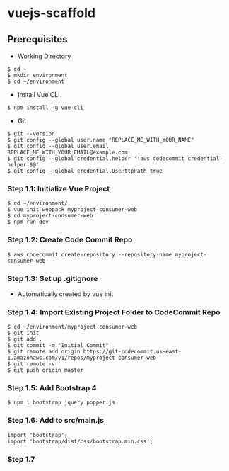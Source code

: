 # vuejs-scaffold

## Prerequisites
- Working Directory
```
$ cd ~
$ mkdir environment
$ cd ~/environment
```

- Install Vue CLI
```
$ npm install -g vue-cli
```

- Git
```
$ git --version
$ git config --global user.name "REPLACE_ME_WITH_YOUR_NAME"
$ git config --global user.email REPLACE_ME_WITH_YOUR_EMAIL@example.com
$ git config --global credential.helper '!aws codecommit credential-helper $@'
$ git config --global credential.UseHttpPath true
```

### Step 1.1: Initialize Vue Project
```
$ cd ~/environment/
$ vue init webpack myproject-consumer-web
$ cd myproject-consumer-web
$ npm run dev
```

### Step 1.2: Create Code Commit Repo
```
$ aws codecommit create-repository --repository-name myproject-consumer-web
```

### Step 1.3: Set up .gitignore
- Automatically created by vue init

### Step 1.4: Import Existing Project Folder to CodeCommit Repo
```
$ cd ~/environment/myproject-consumer-web
$ git init
$ git add .
$ git commit -m "Initial Commit"
$ git remote add origin https://git-codecommit.us-east-1.amazonaws.com/v1/repos/myproject-consumer-web
$ git remote -v
$ git push origin master
```

### Step 1.5: Add Bootstrap 4
```
$ npm i bootstrap jquery popper.js
```

### Step 1.6: Add to src/main.js
```
import 'bootstrap'; 
import 'bootstrap/dist/css/bootstrap.min.css';
```

### Step 1.7
